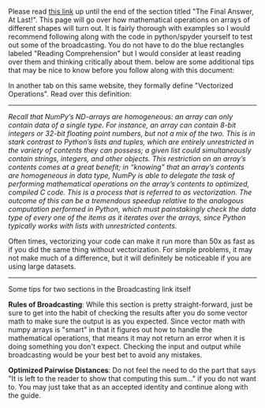 Please read [this link](https://www.pythonlikeyoumeanit.com/Module3_IntroducingNumpy/Broadcasting.html) up until the end of the section titled "The Final Answer, At Last!". This page will go over how mathematical operations on arrays of different shapes will turn out. It is fairly thorough with examples so I would recommend following along with the code in python/spyder yourself to test out some of the broadcasting. You do not have to do the blue rectangles labeled "Reading Comprehension" but I would consider at least reading over them and thinking critically about them. below are some additional tips that may be nice to know before you follow along with this document:

In another tab on this same website, they formally define "Vectorized Operations". Read over this definition:
________________________________________________________
_Recall that NumPy’s ND-arrays are homogeneous: an array can only contain data of a single type. For instance, an array can contain 8-bit integers or 32-bit floating point numbers, but not a mix of the two. This is in stark contrast to Python’s lists and tuples, which are entirely unrestricted in the variety of contents they can possess; a given list could simultaneously contain strings, integers, and other objects. This restriction on an array’s contents comes at a great benefit; in “knowing” that an array’s contents are homogeneous in data type, NumPy is able to delegate the task of performing mathematical operations on the array’s contents to optimized, compiled C code. This is a process that is referred to as vectorization. The outcome of this can be a tremendous speedup relative to the analogous computation performed in Python, which must painstakingly check the data type of every one of the items as it iterates over the arrays, since Python typically works with lists with unrestricted contents._

Often times, vectorizing your code can make it run more than 50x as fast as if you did the same thing without vectorization. For simple problems, it may not make much of a difference, but it will definitely be noticeable if you are using large datasets.
_______________________________________________________________________________________

Some tips for two sections in the Broadcasting link itself

**Rules of Broadcasting**: While this section is pretty straight-forward, just be sure to get into the habit of checking the results after you do some vector math to make sure the output is as you expected. Since vector math with numpy arrays is "smart" in that it figures out how to handle the mathematical operations, that means it may not return an error when it is doing something you don't expect. Checking the input and output while broadcasting would be your best bet to avoid any mistakes. 


**Optimized Pairwise Distances**: Do not feel the need to do the part that says "It is left to the reader to show that computing this sum..." if you do not want to. You may just take that as an accepted identity and continue along with the guide. 



